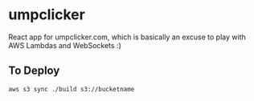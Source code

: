 # umpclicker

React app for umpclicker.com, which is basically an excuse to play with AWS Lambdas and WebSockets :)

## To Deploy

`aws s3 sync ./build s3://bucketname`
